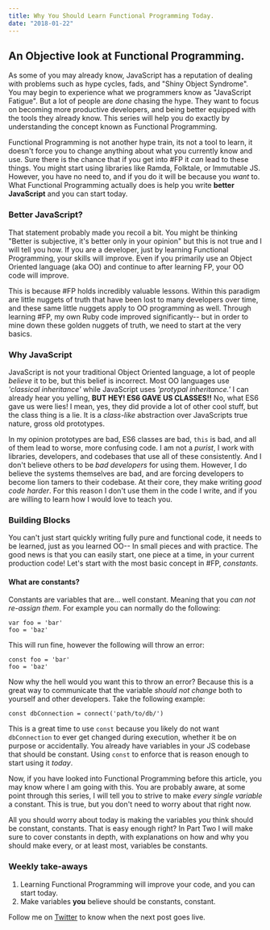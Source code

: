 ```yaml
---
title: Why You Should Learn Functional Programming Today. 
date: "2018-01-22"
---
```

## An Objective look at Functional Programming.

As some of you may already know, JavaScript has a reputation of dealing with problems such as hype cycles, fads, and "Shiny Object Syndrome". You may begin to experience what we programmers know as "JavaScript Fatigue". But a lot of people are _done_ chasing the hype. They want to focus on becoming more productive developers, and being better equipped with the tools they already know. This series will help you do exactly by understanding the concept known as Functional Programming.

Functional Programming is not another hype train, its not a tool to learn, it doesn't force you to change anything about what you currently know and use. Sure there is the chance that if you get into #FP it _can_ lead to these things. You might start using libraries like Ramda, Folktale, or Immutable JS. However, you have no need to, and if you do it will be because you *want* to. What Functional Programming actually does is help you write **better JavaScript** and you can start today.

### Better JavaScript?

That statement probably made you recoil a bit. You might be thinking "Better is subjective, it's better only in your opinion" but this is not true and I will tell you how. If you are a developer, just by learning Functional Programming, your skills will improve. Even if you primarily use an Object Oriented language (aka OO) and continue to after learning FP, your OO code will improve.

This is because #FP holds incredibly valuable lessons. Within this paradigm are little nuggets of truth that have been lost to many developers over time, and these same little nuggets apply to OO programming as well. Through learning #FP, my own Ruby code improved significantly-- but in order to mine down these golden nuggets of truth, we need to start at the very basics.

### Why JavaScript

JavaScript is not your traditional Object Oriented language, a lot of people _believe_ it to be, but this belief is incorrect. Most OO languages use _'classical inheritance'_ while JavaScript uses _'protypal inheritance.'_ I can already hear you yelling, **BUT HEY! ES6 GAVE US CLASSES!!** No, what ES6 gave us were lies! I mean, yes, they did provide a lot of other cool stuff, but the class thing is a lie. It is a _class-like_ abstraction over JavaScripts true nature, gross old prototypes.

In my opinion prototypes are bad, ES6 classes are bad, `this` is bad, and all of them lead to worse, more confusing code. I am not a *purist*, I work with libraries, developers, and codebases that use all of these consistently. And I don't believe others to be *bad developers* for using them. However, I do believe the systems themselves are bad, and are forcing developers to become lion tamers to their codebase. At their core, they make writing *good code harder*. For this reason I don't use them in the code I write, and if you are willing to learn how I would love to teach you.

### Building Blocks

You can't just start quickly writing fully pure and functional code, it needs to be learned, just as you learned OO-- In small pieces and with practice. The good news is that you can easily start, one piece at a time, in your current production code! Let's start with the most basic concept in #FP, *constants*.

#### What are constants?

Constants are variables that are... well constant. Meaning that you *can not re-assign them*. For example you can normally do the following:
```
var foo = 'bar'
foo = 'baz'
```
This will run fine, however the following will throw an error:
```
const foo = 'bar'
foo = 'baz'
```
Now why the hell would you want this to throw an error? Because this is a great way to communicate that the variable _should not change_ both to yourself and other developers. Take the following example:
```
const dbConnection = connect('path/to/db/')
```
This is a great time to use `const` because you likely do not want `dbConnection` to ever get changed during execution, whether it be on purpose or accidentally. You already have variables in your JS codebase that should be constant. Using `const` to enforce that is reason enough to start using it *today*.

Now, if you have looked into Functional Programming before this article, you may know where I am going with this. You are probably aware, at some point through this series, I will tell you to strive to make *every single variable* a constant. This is true, but you don't need to worry about that right now. 

All you should worry about today is making the variables *you* think should be constant, constants. That is easy enough right? In Part Two I will make sure to cover constants in depth, with explanations on how and why you should make every, or at least most, variables be constants.

### Weekly take-aways
  1. Learning Functional Programming will improve your code, and you can start today.
  2. Make variables **you** believe should be constants, constant.

Follow me on [Twitter](https://www.twitter.com/lvrbrtsn) to know when the next post goes live. 


